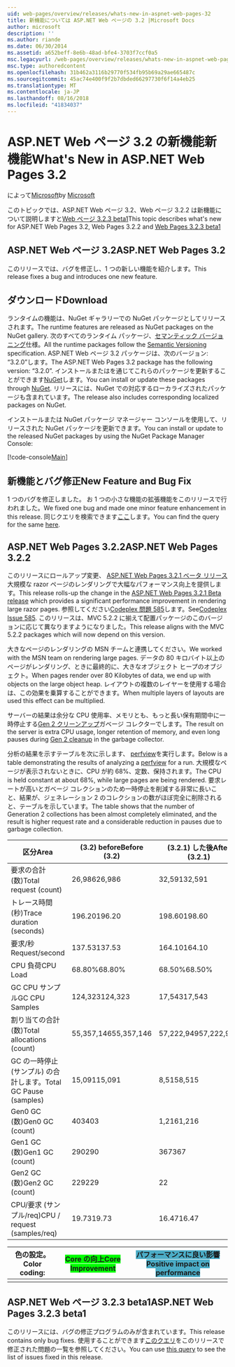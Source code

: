 ```yaml
---
uid: web-pages/overview/releases/whats-new-in-aspnet-web-pages-32
title: 新機能については ASP.NET Web ページの 3.2 |Microsoft Docs
author: microsoft
description: ''
ms.author: riande
ms.date: 06/30/2014
ms.assetid: a652beff-8e6b-48ad-bfe4-3703f7ccf0a5
msc.legacyurl: /web-pages/overview/releases/whats-new-in-aspnet-web-pages-32
msc.type: authoredcontent
ms.openlocfilehash: 31b462a3116b29770f534fb95b69a29ae665487c
ms.sourcegitcommit: 45ac74e400f9f2b7dbded66297730f6f14a4eb25
ms.translationtype: MT
ms.contentlocale: ja-JP
ms.lasthandoff: 08/16/2018
ms.locfileid: "41834037"
---
```

<a name="whats-new-in-aspnet-web-pages-32"></a><span data-ttu-id="18519-102">ASP.NET Web ページ 3.2 の新機能新機能</span><span class="sxs-lookup"><span data-stu-id="18519-102">What's New in ASP.NET Web Pages 3.2</span></span>
====================
<span data-ttu-id="18519-103">によって[Microsoft](https://github.com/microsoft)</span><span class="sxs-lookup"><span data-stu-id="18519-103">by [Microsoft](https://github.com/microsoft)</span></span>

<span data-ttu-id="18519-104">このトピックでは、ASP.NET Web ページ 3.2、Web ページ 3.2.2 は新機能について説明しますと[Web ページ 3.2.3 beta1](https://blogs.msdn.com/b/webdev/archive/2014/12/17/asp-net-mvc-5-2-3-web-pages-5-2-3-and-web-api-5-2-3-beta-releases.aspx)</span><span class="sxs-lookup"><span data-stu-id="18519-104">This topic describes what's new for ASP.NET Web Pages 3.2, Web Pages 3.2.2 and [Web Pages 3.2.3 beta1](https://blogs.msdn.com/b/webdev/archive/2014/12/17/asp-net-mvc-5-2-3-web-pages-5-2-3-and-web-api-5-2-3-beta-releases.aspx)</span></span>

## <a name="aspnet-web-pages-32"></a><span data-ttu-id="18519-105">ASP.NET Web ページ 3.2</span><span class="sxs-lookup"><span data-stu-id="18519-105">ASP.NET Web Pages 3.2</span></span>

<span data-ttu-id="18519-106">このリリースでは、バグを修正し、1 つの新しい機能を紹介します。</span><span class="sxs-lookup"><span data-stu-id="18519-106">This release fixes a bug and introduces one new feature.</span></span>

## <a name="download"></a><span data-ttu-id="18519-107">ダウンロード</span><span class="sxs-lookup"><span data-stu-id="18519-107">Download</span></span>

<span data-ttu-id="18519-108">ランタイムの機能は、NuGet ギャラリーでの NuGet パッケージとしてリリースされます。</span><span class="sxs-lookup"><span data-stu-id="18519-108">The runtime features are released as NuGet packages on the NuGet gallery.</span></span> <span data-ttu-id="18519-109">次のすべてのランタイム パッケージ、[セマンティック バージョニング](http://semver.org/)仕様。</span><span class="sxs-lookup"><span data-stu-id="18519-109">All the runtime packages follow the [Semantic Versioning](http://semver.org/) specification.</span></span> <span data-ttu-id="18519-110">ASP.NET Web ページ 3.2 パッケージは、次のバージョン: &ldquo;3.2.0&rdquo;します。</span><span class="sxs-lookup"><span data-stu-id="18519-110">The ASP.NET Web Pages 3.2 package has the following version: &ldquo;3.2.0&rdquo;.</span></span> <span data-ttu-id="18519-111">インストールまたはを通じてこれらのパッケージを更新することができます[NuGet](http://www.nuget.org/packages/Microsoft.AspNet.WebPages/)します。</span><span class="sxs-lookup"><span data-stu-id="18519-111">You can install or update these packages through [NuGet](http://www.nuget.org/packages/Microsoft.AspNet.WebPages/).</span></span> <span data-ttu-id="18519-112">リリースには、NuGet での対応するローカライズされたパッケージも含まれています。</span><span class="sxs-lookup"><span data-stu-id="18519-112">The release also includes corresponding localized packages on NuGet.</span></span>

<span data-ttu-id="18519-113">インストールまたは NuGet パッケージ マネージャー コンソールを使用して、リリースされた NuGet パッケージを更新できます。</span><span class="sxs-lookup"><span data-stu-id="18519-113">You can install or update to the released NuGet packages by using the NuGet Package Manager Console:</span></span>

[!code-console[Main](whats-new-in-aspnet-web-pages-32/samples/sample1.cmd)]

## <a name="new-feature-and-bug-fix"></a><span data-ttu-id="18519-114">新機能とバグ修正</span><span class="sxs-lookup"><span data-stu-id="18519-114">New Feature and Bug Fix</span></span>

<span data-ttu-id="18519-115">1 つのバグを修正しました。 お 1 つの小さな機能の拡張機能をこのリリースで行われました。</span><span class="sxs-lookup"><span data-stu-id="18519-115">We fixed one bug and made one minor feature enhancement in this release.</span></span> <span data-ttu-id="18519-116">同じクエリを検索できます[ここ](https://aspnetwebstack.codeplex.com/workitem/list/advanced?keyword=&amp;status=Closed&amp;type=All&amp;priority=All&amp;release=v5.2%20RC|v5.2%20RTM&amp;assignedTo=All&amp;component=Web%20Pages%2FRazor&amp;sortField=Id&amp;sortDirection=Descending&amp;page=0&amp;reasonClosed=Fixed)します。</span><span class="sxs-lookup"><span data-stu-id="18519-116">You can find the query for the same [here](https://aspnetwebstack.codeplex.com/workitem/list/advanced?keyword=&amp;status=Closed&amp;type=All&amp;priority=All&amp;release=v5.2%20RC|v5.2%20RTM&amp;assignedTo=All&amp;component=Web%20Pages%2FRazor&amp;sortField=Id&amp;sortDirection=Descending&amp;page=0&amp;reasonClosed=Fixed).</span></span>

## <a name="aspnet-web-pages-322"></a><span data-ttu-id="18519-117">ASP.NET Web Pages 3.2.2</span><span class="sxs-lookup"><span data-stu-id="18519-117">ASP.NET Web Pages 3.2.2</span></span>

<span data-ttu-id="18519-118">このリリースにロールアップ変更、 [ASP.NET Web Pages 3.2.1 ベータ リリース](https://blogs.msdn.com/b/webdev/archive/2014/07/28/announcing-the-beta-release-of-web-pages-3-2-1.aspx)大規模な razor ページのレンダリングで大幅なパフォーマンス向上を提供します。</span><span class="sxs-lookup"><span data-stu-id="18519-118">This release rolls-up the change in the [ASP.NET Web Pages 3.2.1 Beta release](https://blogs.msdn.com/b/webdev/archive/2014/07/28/announcing-the-beta-release-of-web-pages-3-2-1.aspx) which provides a significant performance improvement in rendering large razor pages.</span></span> <span data-ttu-id="18519-119">参照してください[Codeplex 問題 585](https://aspnetwebstack.codeplex.com/workitem/585)します。</span><span class="sxs-lookup"><span data-stu-id="18519-119">See[Codeplex Issue 585](https://aspnetwebstack.codeplex.com/workitem/585).</span></span> <span data-ttu-id="18519-120">このリリースは、MVC 5.2.2 に揃えて配置パッケージのこのバージョンに応じて異なりますようになりました。</span><span class="sxs-lookup"><span data-stu-id="18519-120">This release aligns with the MVC 5.2.2 packages which will now depend on this version.</span></span>

<span data-ttu-id="18519-121">大きなページのレンダリングの MSN チームと連携してください。</span><span class="sxs-lookup"><span data-stu-id="18519-121">We worked with the MSN team on rendering large pages.</span></span> <span data-ttu-id="18519-122">データの 80 キロバイト以上のページがレンダリング、ときに最終的に、大きなオブジェクト ヒープのオブジェクト。</span><span class="sxs-lookup"><span data-stu-id="18519-122">When pages render over 80 Kilobytes of data, we end up with objects on the large object heap.</span></span> <span data-ttu-id="18519-123">レイアウトの複数のレイヤーを使用する場合は、この効果を乗算することができます。</span><span class="sxs-lookup"><span data-stu-id="18519-123">When multiple layers of layouts are used this effect can be multiplied.</span></span>

<span data-ttu-id="18519-124">サーバーの結果は余分な CPU 使用率、メモリとも、もっと長い保有期間中に一時停止する[Gen 2 クリーンアップ](https://msdn.microsoft.com/en-us/library/ms973837.aspx)ガベージ コレクターでします。</span><span class="sxs-lookup"><span data-stu-id="18519-124">The result on the server is extra CPU usage, longer retention of memory, and even long pauses during [Gen 2 cleanup](https://msdn.microsoft.com/en-us/library/ms973837.aspx) in the garbage collector.</span></span>

<span data-ttu-id="18519-125">分析の結果を示すテーブルを次に示します、 [perfview](https://channel9.msdn.com/Series/PerfView-Tutorial)を実行します。</span><span class="sxs-lookup"><span data-stu-id="18519-125">Below is a table demonstrating the results of analyzing a [perfview](https://channel9.msdn.com/Series/PerfView-Tutorial) for a run.</span></span> <span data-ttu-id="18519-126">大規模なページが表示されないときに、CPU が約 68%、定数、保持されます。</span><span class="sxs-lookup"><span data-stu-id="18519-126">The CPU is held constant at about 68%, while large pages are being rendered.</span></span> <span data-ttu-id="18519-127">要求レートが高いとガベージ コレクションのため一時停止を削減する非常に長いこと、結果が、ジェネレーション 2 のコレクションの数がほぼ完全に削除されると、テーブルを示しています。</span><span class="sxs-lookup"><span data-stu-id="18519-127">The table shows that the number of Generation 2 collections has been almost completely eliminated, and the result is higher request rate and a considerable reduction in pauses due to garbage collection.</span></span>

| <span data-ttu-id="18519-128">**区分**</span><span class="sxs-lookup"><span data-stu-id="18519-128">**Area**</span></span> | <span data-ttu-id="18519-129">**(3.2) before**</span><span class="sxs-lookup"><span data-stu-id="18519-129">**Before (3.2)**</span></span> | <span data-ttu-id="18519-130">**(3.2.1) した後**</span><span class="sxs-lookup"><span data-stu-id="18519-130">**After (3.2.1)**</span></span> | <span data-ttu-id="18519-131">**デルタの %**</span><span class="sxs-lookup"><span data-stu-id="18519-131">**Delta %**</span></span> |
| --- | --- | --- | --- |
| <span data-ttu-id="18519-132">要求の合計 (数)</span><span class="sxs-lookup"><span data-stu-id="18519-132">Total request (count)</span></span> | <span data-ttu-id="18519-133">26,986</span><span class="sxs-lookup"><span data-stu-id="18519-133">26,986</span></span> | <span data-ttu-id="18519-134">32,591</span><span class="sxs-lookup"><span data-stu-id="18519-134">32,591</span></span> | <span data-ttu-id="18519-135"><font style="background-color: #4bacc6">20.80%</font></span><span class="sxs-lookup"><span data-stu-id="18519-135"><font style="background-color: #4bacc6">20.80%</font></span></span> |
| <span data-ttu-id="18519-136">トレース時間 (秒)</span><span class="sxs-lookup"><span data-stu-id="18519-136">Trace duration (seconds)</span></span> | <span data-ttu-id="18519-137">196.20</span><span class="sxs-lookup"><span data-stu-id="18519-137">196.20</span></span> | <span data-ttu-id="18519-138">198.60</span><span class="sxs-lookup"><span data-stu-id="18519-138">198.60</span></span> | <span data-ttu-id="18519-139">1.20%</span><span class="sxs-lookup"><span data-stu-id="18519-139">1.20%</span></span> |
| <span data-ttu-id="18519-140">要求/秒</span><span class="sxs-lookup"><span data-stu-id="18519-140">Request/second</span></span> | <span data-ttu-id="18519-141">137.53</span><span class="sxs-lookup"><span data-stu-id="18519-141">137.53</span></span> | <span data-ttu-id="18519-142">164.10</span><span class="sxs-lookup"><span data-stu-id="18519-142">164.10</span></span> | <span data-ttu-id="18519-143"><font style="background-color: #4bacc6">19.30%</font></span><span class="sxs-lookup"><span data-stu-id="18519-143"><font style="background-color: #4bacc6">19.30%</font></span></span> |
| <span data-ttu-id="18519-144">CPU 負荷</span><span class="sxs-lookup"><span data-stu-id="18519-144">CPU Load</span></span> | <span data-ttu-id="18519-145">68.80%</span><span class="sxs-lookup"><span data-stu-id="18519-145">68.80%</span></span> | <span data-ttu-id="18519-146">68.50%</span><span class="sxs-lookup"><span data-stu-id="18519-146">68.50%</span></span> |  <span data-ttu-id="18519-147">-0.40%</span><span class="sxs-lookup"><span data-stu-id="18519-147">-0.40%</span></span> |
| <span data-ttu-id="18519-148">GC CPU サンプル</span><span class="sxs-lookup"><span data-stu-id="18519-148">GC CPU Samples</span></span> | <span data-ttu-id="18519-149">124,323</span><span class="sxs-lookup"><span data-stu-id="18519-149">124,323</span></span> | <span data-ttu-id="18519-150">17,543</span><span class="sxs-lookup"><span data-stu-id="18519-150">17,543</span></span> | <span data-ttu-id="18519-151"><font style="background-color: #4bacc6">-85.90%</font></span><span class="sxs-lookup"><span data-stu-id="18519-151"><font style="background-color: #4bacc6">-85.90%</font></span></span> |
| <span data-ttu-id="18519-152">割り当ての合計 (数)</span><span class="sxs-lookup"><span data-stu-id="18519-152">Total allocations (count)</span></span> | <span data-ttu-id="18519-153">55,357,146</span><span class="sxs-lookup"><span data-stu-id="18519-153">55,357,146</span></span> | <span data-ttu-id="18519-154">57,222,949</span><span class="sxs-lookup"><span data-stu-id="18519-154">57,222,949</span></span> | <span data-ttu-id="18519-155">3.40%</span><span class="sxs-lookup"><span data-stu-id="18519-155">3.40%</span></span> |
| <span data-ttu-id="18519-156">GC の一時停止 (サンプル) の合計します。</span><span class="sxs-lookup"><span data-stu-id="18519-156">Total GC Pause (samples)</span></span> | <span data-ttu-id="18519-157">15,091</span><span class="sxs-lookup"><span data-stu-id="18519-157">15,091</span></span> | <span data-ttu-id="18519-158">8,515</span><span class="sxs-lookup"><span data-stu-id="18519-158">8,515</span></span> | <span data-ttu-id="18519-159"><font style="background-color: #4bacc6">-43.60%</font></span><span class="sxs-lookup"><span data-stu-id="18519-159"><font style="background-color: #4bacc6">-43.60%</font></span></span> |
| <span data-ttu-id="18519-160">Gen0 GC (数)</span><span class="sxs-lookup"><span data-stu-id="18519-160">Gen0 GC (count)</span></span> | <span data-ttu-id="18519-161">403</span><span class="sxs-lookup"><span data-stu-id="18519-161">403</span></span> | <span data-ttu-id="18519-162">1,216</span><span class="sxs-lookup"><span data-stu-id="18519-162">1,216</span></span> | <span data-ttu-id="18519-163">201.70%</span><span class="sxs-lookup"><span data-stu-id="18519-163">201.70%</span></span> |
| <span data-ttu-id="18519-164">Gen1 GC (数)</span><span class="sxs-lookup"><span data-stu-id="18519-164">Gen1 GC (count)</span></span> | <span data-ttu-id="18519-165">290</span><span class="sxs-lookup"><span data-stu-id="18519-165">290</span></span> | <span data-ttu-id="18519-166">367</span><span class="sxs-lookup"><span data-stu-id="18519-166">367</span></span> | <span data-ttu-id="18519-167">26.60%</span><span class="sxs-lookup"><span data-stu-id="18519-167">26.60%</span></span> |
| <span data-ttu-id="18519-168">Gen2 GC (数)</span><span class="sxs-lookup"><span data-stu-id="18519-168">Gen2 GC (count)</span></span> | <span data-ttu-id="18519-169">229</span><span class="sxs-lookup"><span data-stu-id="18519-169">229</span></span> | <span data-ttu-id="18519-170">2</span><span class="sxs-lookup"><span data-stu-id="18519-170">2</span></span> | <span data-ttu-id="18519-171"><font style="background-color: #00ff00">-99.10%</font></span><span class="sxs-lookup"><span data-stu-id="18519-171"><font style="background-color: #00ff00">-99.10%</font></span></span> |
| <span data-ttu-id="18519-172">CPU/要求 (サンプル/req)</span><span class="sxs-lookup"><span data-stu-id="18519-172">CPU / request (samples/req)</span></span> | <span data-ttu-id="18519-173">19.73</span><span class="sxs-lookup"><span data-stu-id="18519-173">19.73</span></span> | <span data-ttu-id="18519-174">16.47</span><span class="sxs-lookup"><span data-stu-id="18519-174">16.47</span></span> | <span data-ttu-id="18519-175">-16.50%</span><span class="sxs-lookup"><span data-stu-id="18519-175">-16.50%</span></span> |

| <span data-ttu-id="18519-176">色の設定。</span><span class="sxs-lookup"><span data-stu-id="18519-176">Color coding:</span></span> | <span data-ttu-id="18519-177"><font style="background-color: #00ff00">Core の向上</font></span><span class="sxs-lookup"><span data-stu-id="18519-177"><font style="background-color: #00ff00">Core Improvement</font></span></span> | <span data-ttu-id="18519-178"><font style="background-color: #4bacc6">パフォーマンスに良い影響</font></span><span class="sxs-lookup"><span data-stu-id="18519-178"><font style="background-color: #4bacc6">Positive impact on performance</font></span></span> |
|---------------|-----------------------------------------------------------------|-------------------------------------------------------------------------------|
|               |                                                                 |                                                                               |

## <a name="aspnet-web-pages-323-beta1"></a><span data-ttu-id="18519-179">ASP.NET Web ページ 3.2.3 beta1</span><span class="sxs-lookup"><span data-stu-id="18519-179">ASP.NET Web Pages 3.2.3 beta1</span></span>

<span data-ttu-id="18519-180">このリリースには、バグの修正プログラムのみが含まれています。</span><span class="sxs-lookup"><span data-stu-id="18519-180">This release contains only bug fixes.</span></span> <span data-ttu-id="18519-181">使用することができます[このクエリ](https://aspnetwebstack.codeplex.com/workitem/list/advanced?keyword=&amp;status=Closed&amp;type=All&amp;priority=All&amp;release=v5.2.3%20Beta&amp;assignedTo=All&amp;component=Web%20Pages%2FRazor&amp;sortField=LastUpdatedDate&amp;sortDirection=Descending&amp;page=0&amp;reasonClosed=Fixed)をこのリリースで修正された問題の一覧を参照してください。</span><span class="sxs-lookup"><span data-stu-id="18519-181">You can use [this query](https://aspnetwebstack.codeplex.com/workitem/list/advanced?keyword=&amp;status=Closed&amp;type=All&amp;priority=All&amp;release=v5.2.3%20Beta&amp;assignedTo=All&amp;component=Web%20Pages%2FRazor&amp;sortField=LastUpdatedDate&amp;sortDirection=Descending&amp;page=0&amp;reasonClosed=Fixed) to see the list of issues fixed in this release.</span></span>
